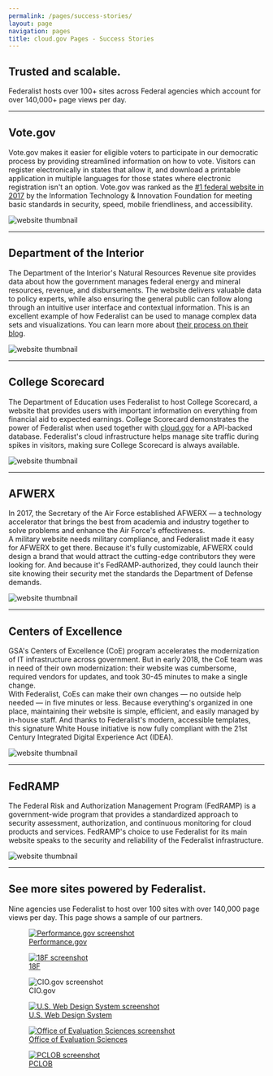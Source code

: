```yaml
---
permalink: /pages/success-stories/
layout: page
navigation: pages
title: cloud.gov Pages - Success Stories
---
```


<section class="usa-section">
  <div class="grid-row grid-gap">
    <div class="tablet:grid-col-8 site-welcome">
      <h1>Trusted and scalable.</h1>
      <p class="usa-intro">Federalist hosts over 100+ sites across Federal agencies which account for over 140,000+ page views per day.</p>
    </div>
  </div>
</section>
<hr />
<section class="usa-section">
  <div class="grid-row grid-gap margin-top-4 margin-bottom-4">
    <div class="grid-col-6 usa-prose">
      <h2>Vote.gov</h2>
      <p>Vote.gov makes it easier for eligible voters to participate in our democratic process by providing streamlined information on how to vote. Visitors can register electronically in states that allow it, and download a printable application in multiple languages for those states where electronic registration isn't an option. Vote.gov was ranked as the <a href="/assets/pages/documents/2017-benchmarking-us-government-websites.pdf">#1 federal website in 2017</a> by the Information Technology &amp; Innovation Foundation for meeting basic standards in security, speed, mobile friendliness, and accessibility.</p>
    </div>
    <div class="grid-col-6">
      <img alt="website thumbnail" src="{{site.baseurl}}/assets/pages/images/partner-sites/vote.gov.png" class="pages-card">
    </div>
  </div>
  <hr />
  <div class="grid-row grid-gap margin-top-4 margin-bottom-4">
    <div class="grid-col-6 usa-prose">
      <h2>Department of the Interior</h2>
      <p>The Department of the Interior's Natural Resources Revenue site provides data about how the government manages federal energy and mineral resources, revenue, and disbursements. The website delivers valuable data to policy experts, while also ensuring the general public can follow along through an intuitive user interface and contextual information. This is an excellent example of how Federalist can be used to manage complex data sets and visualizations. You can learn more about <a href="https://revenuedata.doi.gov/blog/">their process on their blog</a>.</p>
    </div>
    <div class="grid-col-6">
      <img alt="website thumbnail" src="{{site.baseurl}}/assets/pages/images/partner-sites/revenuedata.doi.gov.png" class="pages-card">
    </div> 
  </div>
  <hr />
  <div class="grid-row grid-gap margin-top-4 margin-bottom-4">
    <div class="grid-col-6 usa-prose">
      <h2>College Scorecard</h2>
      <p>The Department of Education uses Federalist to host College Scorecard, a website that provides users with important information on everything from financial aid to expected earnings. College Scorecard demonstrates the power of Federalist when used together with <a href="http://cloud.gov">cloud.gov</a> for a API-backed database.  Federalist's cloud infrastructure helps manage site traffic during spikes in visitors, making sure College Scorecard is always available.</p>
    </div>
    <div class="grid-col-6">
      <img alt="website thumbnail" src="{{site.baseurl}}/assets/pages/images/partner-sites/collegescorecard.ed.gov.png" class="pages-card">
    </div> 
  </div>
  <hr />
  <div class="grid-row grid-gap margin-top-4 margin-bottom-4">
    <div class="grid-col-6 usa-prose">
      <h2>AFWERX</h2>
      <p>In 2017, the Secretary of the Air Force established AFWERX — a technology accelerator that brings the best from academia and industry together to solve problems and enhance the Air Force's effectiveness.<br/>A military website needs military compliance, and Federalist made it easy for AFWERX to get there. Because it's fully customizable, AFWERX could design a brand that would attract the cutting-edge contributors they were looking for. And because it's FedRAMP-authorized, they could launch their site knowing their security met the standards the Department of Defense demands.</p>
    </div>
    <div class="grid-col-6">
      <img alt="website thumbnail" src="{{site.baseurl}}/assets/pages/images/partner-sites/afwerx.af.mil.png" class="pages-card">
    </div> 
  </div>
  <hr />
  <div class="grid-row grid-gap margin-top-4 margin-bottom-4">
    <div class="grid-col-6 usa-prose">
      <h2>Centers of Excellence</h2>
      <p>GSA's Centers of Excellence (CoE) program accelerates the modernization of IT infrastructure across government. But in early 2018, the CoE team was in need of their own modernization: their website was cumbersome, required vendors for updates, and took 30-45 minutes to make a single change.<br/>With Federalist, CoEs can make their own changes — no outside help needed — in five minutes or less. Because everything's organized in one place, maintaining their website is simple, efficient, and easily managed by in-house staff. And thanks to Federalist's modern, accessible templates, this signature White House initiative is now fully compliant with the 21st Century Integrated Digital Experience Act (IDEA).</p>
    </div>
    <div class="grid-col-6">
      <img alt="website thumbnail" src="{{site.baseurl}}/assets/pages/images/partner-sites/coe.gsa.gov.png" class="pages-card">
    </div> 
  </div>
  <hr />
  <div class="grid-row grid-gap margin-top-4 margin-bottom-4">
    <div class="grid-col-6 usa-prose">
      <h2>FedRAMP</h2>
      <p>The Federal Risk and Authorization Management Program (FedRAMP) is a government-wide program that provides a standardized approach to security assessment, authorization, and continuous monitoring for cloud products and services. FedRAMP's choice to use Federalist for its main website speaks to the security and reliability of the Federalist infrastructure.</p>
    </div>
    <div class="grid-col-6">
      <img alt="website thumbnail" src="{{site.baseurl}}/assets/pages/images/partner-sites/fedramp.gov.png" class="pages-card">
    </div> 
  </div>
</section>
<hr />
<section class="usa-section">
  <div class="grid-row">
      <h1>See more sites powered by Federalist.</h1>
      <p>Nine agencies use Federalist to host over 100 sites with over 140,000 page views per day. This page shows a sample of our partners.</p>
  </div>
  <div class="grid-row grid-gap">
    <div class="tablet:grid-col-4">
      <figure class="figure figure-seal">
        <a href="https://www.performance.gov">
          <img src="{{site.baseurl}}/assets/pages/images/partner-sites/performance.gov.png" alt="Performance.gov screenshot" class="pages-card">
          <figcaption>Performance.gov</figcaption>
        </a>
      </figure>
    </div>
    <div class="tablet:grid-col-4">
      <figure class="figure figure-seal">
        <a href="https://18f.gsa.gov">
          <img src="{{site.baseurl}}/assets/pages/images/partner-sites/18f.gsa.gov.png" alt="18F screenshot" class="pages-card">
          <figcaption>18F</figcaption>
        </a>
      </figure>
    </div>
    <div class="tablet:grid-col-4">
      <figure class="figure figure-seal">
        <img src="{{site.baseurl}}/assets/pages/images/partner-sites/cio.gov.png" alt="CIO.gov screenshot" class="pages-card">
        <figcaption>CIO.gov</figcaption>
      </figure>
    </div>
  </div>
  <div class="grid-row grid-gap">
    <div class="tablet:grid-col-4">
      <figure class="figure figure-seal">
        <a href="https://designsystem.digital.gov">
          <img src="{{site.baseurl}}/assets/pages/images/partner-sites/uswds.png" alt="U.S. Web Design System screenshot" class="pages-card">
          <figcaption>U.S. Web Design System</figcaption>
        </a>
      </figure>
    </div>
    <div class="tablet:grid-col-4">
      <figure class="figure figure-seal">
        <a href="https://oes.gsa.gov">
          <img src="{{site.baseurl}}/assets/pages/images/partner-sites/oes.gsa.gov.png" alt="Office of Evaluation Sciences screenshot" class="pages-card">
          <figcaption>Office of Evaluation Sciences</figcaption>
        </a>
      </figure>
    </div>
    <div class="tablet:grid-col-4">
      <figure class="figure figure-seal">
        <a href="https://pclob.gov">
          <img src="{{site.baseurl}}/assets/pages/images/partner-sites/pclob.gov.png" alt="PCLOB screenshot" class="pages-card">
          <figcaption>PCLOB</figcaption>
        </a>
      </figure>
    </div>
  </div>
</section>
